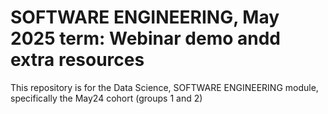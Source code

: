 # SOFTWARE ENGINEERING, May 2025 term: Webinar demo andd extra resources
This repository is for the Data Science, SOFTWARE ENGINEERING module, specifically the May24 cohort (groups 1 and 2)

